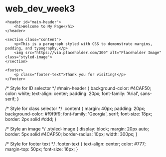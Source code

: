 # web_dev_week3
<!DOCTYPE html>
<html lang="en">
<head>
    <meta charset="UTF-8">
    <meta name="viewport" content="width=device-width, initial-scale=1.0">
    <title>Styled Page</title>
    <link rel="stylesheet" href="style.css">
</head>
<body>

    <header id="main-header">
        <h1>Welcome to My Page</h1>
    </header>

    <section class="content">
        <p>This is a paragraph styled with CSS to demonstrate margins, padding, and typography.</p>
        <img src="https://via.placeholder.com/300" alt="Placeholder Image" class="styled-image">
    </section>

    <footer>
        <p class="footer-text">Thank you for visiting!</p>
    </footer>

</body>
</html>
/* Style for ID selector */
#main-header {
    background-color: #4CAF50;
    color: white;
    text-align: center;
    padding: 20px;
    font-family: 'Arial', sans-serif;
}

/* Style for class selector */
.content {
    margin: 40px;
    padding: 20px;
    background-color: #f9f9f9;
    font-family: 'Georgia', serif;
    font-size: 18px;
    border: 2px solid #ddd;
}

/* Style an image */
.styled-image {
    display: block;
    margin: 20px auto;
    border: 5px solid #4CAF50;
    border-radius: 10px;
    width: 300px;
}

/* Style for footer text */
.footer-text {
    text-align: center;
    color: #777;
    margin-top: 50px;
    font-size: 16px;
}

